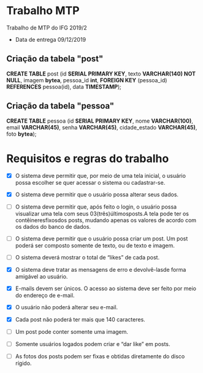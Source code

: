 # Trabalho MTP
Trabalho de MTP do IFG 2019/2
* Data de entrega
09/12/2019

## Criação da tabela "post"
**CREATE TABLE** post (id **SERIAL PRIMARY KEY**, texto **VARCHAR(140) NOT NULL**, imagem **bytea**, pessoa_id **int**, **FOREIGN KEY** (pessoa_id) **REFERENCES** pessoa(id), data **TIMESTAMP**);

## Criação da tabela "pessoa"
**CREATE TABLE** pessoa (id **SERIAL PRIMARY KEY**, nome **VARCHAR(100)**, email **VARCHAR(45)**, senha **VARCHAR(45)**, cidade_estado **VARCHAR(45)**, foto **bytea**);

# Requisitos e regras do trabalho
- [X] O sistema deve permitir que, por meio de uma tela inicial, o usuário possa escolher se quer acessar o sistema ou cadastrar-se.

- [X] O  sistema  deve  permitir  que  o  usuário  possa  alterar seus dados.

- [ ] O sistema deve permitir que, após feito o login, o usuário possa visualizar uma tela com seus 03(três)últimosposts.A tela pode ter os contêineresfixosdos posts, mudando apenas os valores de acordo com os dados do banco de dados.

- [ ] O sistema deve permitir que o usuário possa criar um post. Um post poderá ser composto somente de texto, ou de texto e imagem.

- [ ] O sistema deverá mostrar o total de “likes” de cada post.

- [X] O sistema deve tratar as mensagens de erro e devolvê-lasde forma amigável ao usuário.

- [X] E-mails devem ser únicos. O acesso ao sistema deve ser feito por meio do endereço de e-mail.

- [X] O usuário não poderá alterar seu e-mail.

- [X] Cada post não poderá ter mais que 140 caracteres.

- [ ] Um post pode conter somente uma imagem.

- [ ] Somente usuários logados podem criar e “dar like” em posts.

- [ ] As fotos dos posts podem ser fixas e obtidas diretamente do disco rígido.
